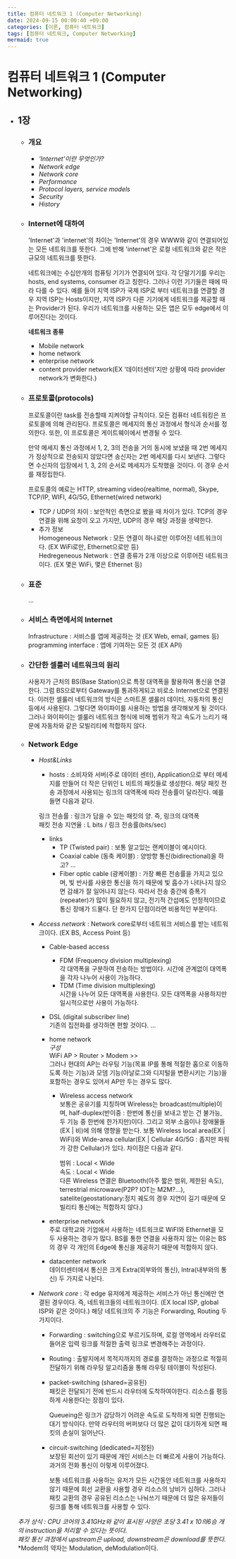 ```yaml
---
title: 컴퓨터 네트워크 1 (Computer Networking)
date: 2024-09-15 00:00:40 +09:00
categories: [이론, 컴퓨터 네트워크]
tags: [컴퓨터 네트워크, Computer Networking]
mermaid: true
---
```


# 컴퓨터 네트워크 1 (Computer Networking)   

- ## **1장**   
   - ### **개요**   
      - *'Internet'이란 무엇인가?*   
      - *Network edge*   
      - *Network core*   
      - *Performance*   
      - *Protocol layers, service models*   
      - *Security*   
      - *History*   

   - ### **Internet에 대하여**   
      'Internet'과 'internet'의 차이는 'Internet'의 경우 WWW와 같이 연결되어있는 모든 네트워크를 뜻한다. 그에 반해 'internet'은 로컬 네트워크와 같은 작은 규모의 네트워크를 뜻한다.  
         
      네트워크에는 수십만개의 컴퓨팅 기기가 연결되어 있다. 각 단말기기를 우리는 hosts, end systems, consumer 라고 칭한다. 그러나 이런 기기들은 때에 따라 다를 수 있다. 예를 들어 지역 ISP가 국제 ISP로 부터 네트워크를 연결할 경우 지역 ISP는 Hosts이지만, 지역 ISP가 다른 기기에게 네트워크를 제공할 때는 Provider가 된다. 우리가 네트워크를 사용하는 모든 앱은 모두 edge에서 이루어진다는 것이다.   
         
      **네트워크 종류**   
      - Mobile network   
      - home network   
      - enterprise network   
      - content provider network(EX '데이터센터'지만 상황에 따라 provider network가 변화한다.)   


   - ### **프로토콜(protocols)**    
      프로토콜이란 task를 전송할때 지켜야할 규칙이다. 모든 컴퓨터 네트워킹은 프로토콜에 의해 관리된다. 프로토콜은 메세지의 통신 과정에서 형식과 순서를 정의한다. 또한, 이 프로토콜은 게이트웨이에서 변경될 수 있다.    
         
      만약 메세지 통신 과정에서 1, 2, 3의 전송을 거의 동시에 보냈을 때 2번 메세지가 정상적으로 전송되지 않았다면 송신자는 2번 메세지를 다시 보낸다. 그렇다면 수신자의 입장에서 1, 3, 2의 순서로 메세지가 도착했을 것이다. 이 경우 순서를 재정립한다.   
         
      프로토콜의 예로는 HTTP, streaming video(realtime, normal), Skype, TCP/IP, WIFI, 4G/5G, Ethernet(wired network)   
      
      - TCP / UDP의 차이 : 보안적인 측면으로 봤을 때 차이가 있다. TCP의 경우 연결을 위해 요청이 오고 가지만, UDP의 경우 해당 과정을 생략한다.   
      - 추가 정보   
         Homogeneous Network : 모든 연결이 하나로만 이루어진 네트워크이다. (EX WiFi로만, Ethernet으로만 등)   
         Hedregeneous Network : 연결 종류가 2개 이상으로 이루어진 네트워크이다. (EX 몇은 WiFi, 몇은 Ethernet 등)   

   - ### **표준**   
      ...   

   - ### **서비스 측면에서의 Internet**   
      Infrastructure : 서비스를 앱에 제공하는 것 (EX Web, email, games 등)   
      programming interface : 앱에 기여하는 모든 것 (EX API)   


   - ### **간단한 셀룰러 네트워크의 원리**   
      사용자가 근처의 BS(Base Station)으로 특정 대역폭을 활용하여 통신을 연결한다. 그럼 BS으로부터 Gateway를 통과하게되고 비로소 Internet으로 연결된다. 이러한 셀룰러 네트워크의 방식은 스마트폰 셀룰러 데이터, 자동차의 통신 등에서 사용된다. 그렇다면 와이파이를 사용하는 방법을 생각해보게 될 것이다. 그러나 와이파이는 셀룰러 네트워크 형식에 비해 범위가 작고 속도가 느리기 때문에 자동차와 같은 모빌리티에 적합하지 않다.   

   - ### **Network Edge**   
      - *Host&Links*   
         - hosts : 소비자와 서버(주로 데이터 센터), Application으로 부터 메세지를 만들어 더 작은 단위인 L 비트의 패킷들로 생성한다. 해당 패킷 전송 과정에서 사용되는 링크의 대역폭에 따라 전송률이 달라진다. 예를 들면 다음과 같다.   
            
         링크 전송률 : 링크가 담을 수 있는 패킷의 양. 즉, 링크의 대역폭   
         패킷 전송 지연율 : L bits / 링크 전송률(bits/sec)   
            
         - links   
            - TP (Twisted pair) : 보통 알고있는 랜케이블이 예시이다.   
            - Coaxial cable (동축 케이블) : 양방향 통신(bidirectional)을 하고? ...   
            - Fiber optic cable (광케이블) : 가장 빠른 전송률을 가지고 있으며, 빛 반사를 사용한 통신을 하기 때문에 빛 흡수가 나타나지 않으면 감쇄가 잘 일어나지 않는다. 따라서 전송 중간에 증폭기(repeater)가 많이 필요하지 않고, 전기적 간섭에도 안정적이므로 통신 장애가 드물다. 단 한가지 단점이라면 비용적인 부분이다.   
      - *Access network* : Network core로부터 네트워크 서비스를 받는 네트워크이다. (EX BS, Access Point 등)   
         - Cable-based access   
            - FDM (Frequency division multiplexing)   
               각 대역폭을 구분하여 전송하는 방법이다. 시간에 관계없이 대역폭을 각자 나누어 사용이 가능하다.   
            - TDM (Time division multiplexing)   
               시간을 나누어 모든 대역폭을 사용한다. 모든 대역폭을 사용하지만 일시적으로만 사용이 가능하다.   
         - DSL (digital subscriber line)   
            기존의 집전화를 생각하면 편할 것이다. ...   
               
         - home network   
            *구성*   
            WiFi AP > Router > Modem >>   
            그러나 현대의 AP는 라우팅 기능(목표 IP를 통해 적절한 홉으로 이동하도록 하는 기능)과 모뎀 기능(아날로그와 디지털을 변환시키는 기능)을 포함하는 경우도 있어서 AP만 두는 경우도 많다.   
               
            - Wireless access network   
               보통은 공유기를 지칭하며 Wireless는 broadcast(multiple)이며, half-duplex(반이중 : 한번에 통신을 보내고 받는 건 불가능, 두 기능 중 한번에 한가지만)이다. 그리고 외부 소음이나 장애물들(EX | 비)에 의해 영향을 받는다. 보통 Wireless local area(EX | WiFi)와 Wide-area cellular(EX | Cellular 4G/5G : 좁지만 파워가 강한 Cellular)가 있다. 차이점은 다음과 같다.   
                  
               범위 : Local < Wide   
               속도 : Local < Wide   
               다른 Wireless 연결은 Bluetooth(아주 짧은 범위, 제한된 속도), terrestrial microwave(P2P? IOT는 M2M?...), satelite(geostationary:정지 궤도의 경우 지연이 길기 때문에 모빌리티 통신에는 적합하지 않다.) 
         - enterprise network   
            주로 대학교와 기업에서 사용하는 네트워크로 WiFI와 Ethernet을 모두 사용하는 경우가 많다. BS를 통한 연결을 사용하지 않는 이유는 BS의 경우 각 개인의 Edge에 통신을 제공하기 때문에 적합하지 않다.   
         - datacenter network   
            데이터센터에서 통신은 크게 Extra(외부와의 통신), Intra(내부와의 통신) 두 가지로 나뉜다.
         
      - *Network core* : 각 edge 유저에게 제공하는 서비스가 아닌 통신에만 연결된 경우이다. 즉, 네트워크들의 네트워크이다. (EX local ISP, global ISP와 같은 것이다.) 해당 네트워크의 주 기능은 Forwarding, Routing 두 가지이다.   
         
         - Forwarding : switching으로 부르기도하며, 로컬 영역에서 라우터로 들어온 입력 링크를 적절한 출력 링크로 변경해주는 과정이다.

         - Routing : 출발지에서 목적지까지의 경로를 결정하는 과정으로 적절히 전달하기 위해 라우팅 알고리즘을 통해 라우팅 테이블이 작성된다.

         - packet-switching (shared=공유된)   
            패킷은 전달되기 전에 반드시 라우터에 도착하여야한다. 리소스를 평등하게 사용한다는 장점이 있다.   
               
            Queueing은 링크가 감당하기 어려운 속도로 도착하게 되면 진행되는 대기 방식이다. 만약 라우터의 버퍼보다 더 많은 값이 대기하게 되면 패킷의 손실이 일어난다.   
               
         - circuit-switching (dedicated=지정된)   
            보장된 회선이 있기 때문에 개인 서비스는 더 빠르게 사용이 가능하다. 과거의 전화 통신이 이렇게 이루어졌다.   
               
            보통 네트워크를 사용하는 유저가 모든 시간동안 네트워크를 사용하지 않기 때문에 회선 교환을 사용할 경우 리소스의 낭비가 심하다. 그러나 패킷 교환의 경우 공유된 리소스는 나눠쓰기 때문에 더 많은 유저들이 링크를 통해 네트워크를 사용할 수 있다.   

   *추가 상식 : CPU 코어의 3.41GHz와 같이 표시된 사양은 초당 3.41 x 10의6승 개의 instruction을 처리할 수 있다는 뜻이다.*   
               *패킷 통신 과정에서 upstream은 upload, downstream은 download를 뜻한다.*   
               *Modem의 약자는 Modulation, deModulation이다.





